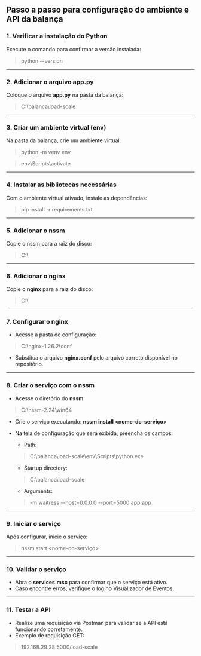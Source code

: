 ## Passo a passo para configuração do ambiente e API da balança

### 1. Verificar a instalação do Python
Execute o comando para confirmar a versão instalada:

> python --version

___

### 2. Adicionar o arquivo **app.py**

Coloque o arquivo **app.py** na pasta da balança:

> C:\balanca\load-scale

___

### 3. Criar um ambiente virtual (env)

Na pasta da balança, crie um ambiente virtual:

> python -m venv env

> env\Scripts\activate

___

### 4. Instalar as bibliotecas necessárias

Com o ambiente virtual ativado, instale as dependências:
> pip install -r requirements.txt

___

### 5. Adicionar o **nssm**

Copie o nssm para a raiz do disco:
> C:\

___

### 6. Adicionar o **nginx**

Copie o **nginx** para a raiz do disco:
> C:\

___

### 7. Configurar o **nginx**

- Acesse a pasta de configuração:
> C:\nginx-1.26.2\conf

- Substitua o arquivo **nginx.conf** pelo arquivo correto disponível no repositório.

___

### 8. Criar o serviço com o **nssm**

- Acesse o diretório do **nssm**:
> C:\nssm-2.24\win64

- Crie o serviço executando:
**nssm install <nome-do-serviço>**

- Na tela de configuração que será exibida, preencha os campos:

    - Path:
    > C:\balanca\load-scale\env\Scripts\python.exe
    - Startup directory:
    > C:\balanca\load-scale
    - Arguments:
    > -m waitress --host=0.0.0.0 --port=5000 app:app

___

### 9. Iniciar o serviço    

Após configurar, inicie o serviço:
> nssm start <nome-do-serviço>

___

### 10. Validar o serviço

- Abra o **services.msc** para confirmar que o serviço está ativo.
- Caso encontre erros, verifique o log no Visualizador de Eventos.

___

### 11. Testar a API

- Realize uma requisição via Postman para validar se a API está funcionando corretamente.
- Exemplo de requisição GET: 
> 192.168.29.28:5000/load-scale


